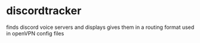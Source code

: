 # discordtracker

finds discord voice servers and displays gives them  in a routing format used in openVPN config files
